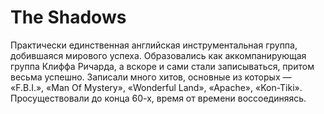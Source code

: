 # The Shadows
Практически единственная английская инструментальная группа, добившаяся 
мирового успеха. Образовались как аккомпанирующая группа Клиффа Ричарда, а 
вскоре и сами стали записываться, притом весьма успешно. Записали много хитов, 
основные из которых — «F.B.I.», «Man Of Mystery», «Wonderful Land», «Apache», 
«Kon-Tiki». Просуществовали до конца 60-х, время от времени воссоединяясь.
